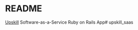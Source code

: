 # README

[Upskill](https://upskillcourses.com) Software-as-a-Service Ruby on Rails App# upskill_saas

